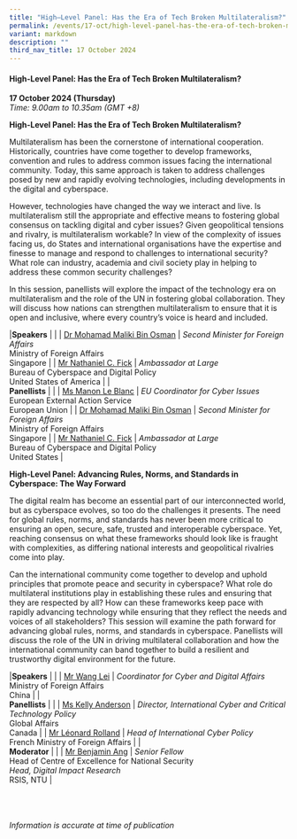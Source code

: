 ```yaml
---
title: "High–Level Panel: Has the Era of Tech Broken Multilateralism?"
permalink: /events/17-oct/high-level-panel-has-the-era-of-tech-broken-multilateralism/
variant: markdown
description: ""
third_nav_title: 17 October 2024
---
```

#### **High-Level Panel: Has the Era of Tech Broken Multilateralism?**

**17 October 2024 (Thursday)**  
*Time: 9.00am to 10.35am (GMT +8)*

**High-Level Panel: Has the Era of Tech Broken Multilateralism?**

Multilateralism has been the cornerstone of international cooperation. Historically, countries have come together to develop frameworks, convention and rules to address common issues facing the international community. Today, this same approach is taken to address challenges posed by new and rapidly evolving technologies, including developments in the digital and cyberspace. 

However, technologies have changed the way we interact and live. Is multilateralism still the appropriate and effective means to fostering global consensus on tackling digital and cyber issues? Given geopolitical tensions and rivalry, is multilateralism workable? In view of the complexity of issues facing us, do States and international organisations have the expertise and finesse to manage and respond to challenges to international security? What role can industry, academia and civil society play in helping to address these common security challenges? 

In this session, panellists will explore the impact of the technology era on multilateralism and the role of the UN in fostering global collaboration. They will discuss how nations can strengthen multilateralism to ensure that it is open and inclusive, where every country’s voice is heard and included. 

|**Speakers**          |                                                              |
| [Dr Mohamad Maliki Bin Osman](/speakers/dr-mohamad-maliki-bin-osman/)  | *Second Minister for Foreign Affairs* <br>Ministry of Foreign Affairs <br>Singapore      |
| [Mr Nathaniel C. Fick](/speakers/mr-nathaniel-fick/)  | *Ambassador at Large* <br>Bureau of Cyberspace and Digital Policy <br>United States of America      |
|<br>**Panellists**          |                                                              |
| [Ms Manon Le Blanc](/speakers/ms-manon-le-blanc/)  | *EU Coordinator for Cyber Issues* <br>European External Action Service <br>European Union      |
| [Dr Mohamad Maliki Bin Osman](/speakers/dr-mohamad-maliki-bin-osman/)  | *Second Minister for Foreign Affairs* <br>Ministry of Foreign Affairs <br>Singapore      |
| [Mr Nathaniel C. Fick](/speakers/mr-nathaniel-fick/)  | *Ambassador at Large* <br>Bureau of Cyberspace and Digital Policy <br>United States      |

**High-Level Panel: Advancing Rules, Norms, and Standards in Cyberspace: The Way Forward**

The digital realm has become an essential part of our interconnected world, but as cyberspace evolves, so too do the challenges it presents. The need for global rules, norms, and standards has never been more critical to ensuring an open, secure, safe, trusted and interoperable cyberspace. Yet, reaching consensus on what these frameworks should look like is fraught with complexities, as differing national interests and geopolitical rivalries come into play.

Can the international community come together to develop and uphold principles that promote peace and security in cyberspace? What role do multilateral institutions play in establishing these rules and ensuring that they are respected by all? How can these frameworks keep pace with rapidly advancing technology while ensuring that they reflect the needs and voices of all stakeholders?
This session will examine the path forward for advancing global rules, norms, and standards in cyberspace. Panellists will discuss the role of the UN in driving multilateral collaboration and how the international community can band together to build a resilient and trustworthy digital environment for the future.

|**Speakers**          |                                                              |
| [Mr Wang Lei](/speakers/wang-lei/)  | *Coordinator for Cyber and Digital Affairs* <br>Ministry of Foreign Affairs <br>China      |
|<br>**Panellists**          |                                                              |
| [Ms Kelly Anderson](/speakers/ms-kelly-anderson/)  | *Director, International Cyber and Critical Technology Policy* <br>Global Affairs <br>Canada      |
| [Mr Léonard Rolland](/speakers/mr-leonard-rolland/)  | *Head of International Cyber Policy* <br>French Ministry of Foreign Affairs      |
|<br>**Moderator**          |                                                              |
| [Mr Benjamin Ang](/speakers/mr-benjamin-ang/)  | *Senior Fellow* <br>Head of Centre of Excellence for National Security <br>*Head, Digital Impact Research*<br> RSIS, NTU      |

<br><br><br>
*Information is accurate at time of publication*